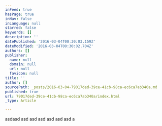 ```yaml
---
inFeed: true
hasPage: true
inNav: false
inLanguage: null
starred: false
keywords: []
description: ''
datePublished: '2016-03-04T00:30:03.159Z'
dateModified: '2016-03-04T00:30:02.704Z'
authors: []
publisher:
  name: null
  domain: null
  url: null
  favicon: null
title: ''
author: []
sourcePath: _posts/2016-03-04-79017ded-39ce-41cb-98ca-ec6ca7ab340a.md
published: true
url: 79017ded-39ce-41cb-98ca-ec6ca7ab340a/index.html
_type: Article

---
```

asdasd asd asd asd asd asd asd a
